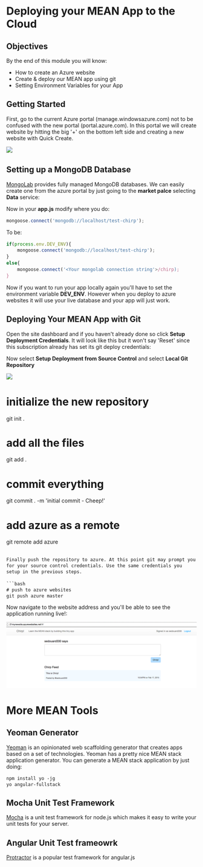 # Deploying your MEAN App to the Cloud

## Objectives

By the end of this module you will know:

- How to create an Azure website
- Create & deploy our MEAN app using git
- Setting Environment Variables for your App

## Getting Started

First, go to the current Azure portal (manage.windowsazure.com) not to be confused with the new portal (portal.azure.com). In this portal we will create website by hitting the big '+' on the bottom left side and creating a new website with Quick Create.

![](ScreenShots/ss1.png)


## Setting up a MongoDB Database

[MongoLab](http://mongolab.com) provides fully managed MongoDB databases. We can easily create one from the azure portal by just going to the **market palce** selecting **Data** service:



Now in your **app.js** modify where you do:

```js
mongoose.connect('mongodb://localhost/test-chirp');
```

To be:

```js
if(process.env.DEV_ENV){
	mongoose.connect('mongodb://localhost/test-chirp');
}
else{
	mongoose.connect('<Your mongolab connection string'>/chirp);
}
```

Now if you want to run your app locally again you'll have to set the environment variable **DEV_ENV**. However when you deploy to azure websites it will use your live database and your app will just work.

## Deploying Your MEAN App with Git

Open the site dashboard and if you haven't already done so click **Setup Deployment Credentials**. It will look like this but it won't say 'Reset' since this subscription already has set its git deploy credentials:


Now select **Setup Deployment from Source Control** and select **Local Git Repository**

![](ScreenShots/ss8.png)
# initialize the new repository
git init .
# add all the files
git add .
# commit everything
git commit . -m 'initial commit - Cheep!'
# add azure as a remote
git remote add azure <your remote url here>

```

Finally push the repository to azure. At this point git may prompt you for your source control credentials. Use the same credentials you setup in the previous steps.

```bash
# push to azure websites
git push azure master
```

Now navigate to the website address and you'll be able to see the application running live!:

![](ScreenShots/ss15.png)


# More MEAN Tools


## Yeoman Generator

[Yeoman](http://yeoman.io) is an opinionated web scaffolding generator that creates apps based on a  set of technologies. Yeoman has a pretty nice MEAN stack application generator. You can generate a MEAN stack application by just doing:

```
npm install yo -jg
yo angular-fullstack
```

## Mocha Unit Test Framework

[Mocha](http://npmjs.org/packages/mocha) is a unit test framework for node.js which makes it easy to write your unit tests for your server.

## Angular Unit Test frameowrk

[Protractor](https://github.com/angular/protractor) is a popular test framework for angular.js